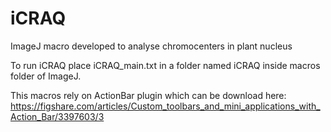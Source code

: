 # iCRAQ
ImageJ macro developed to analyse chromocenters in plant nucleus

To run iCRAQ place iCRAQ_main.txt in a folder named iCRAQ inside macros folder of ImageJ.

This macros rely on ActionBar plugin which can be download here: https://figshare.com/articles/Custom_toolbars_and_mini_applications_with_Action_Bar/3397603/3
